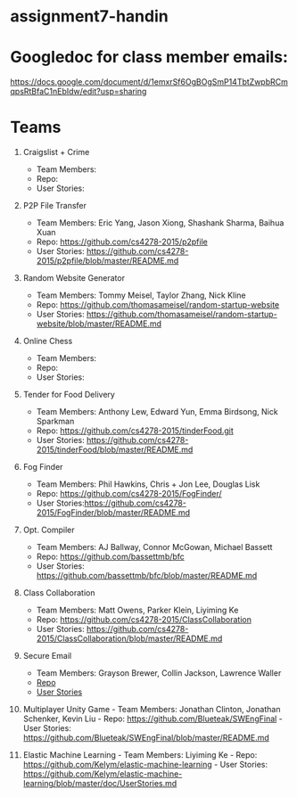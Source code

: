 # assignment7-handin

# Googledoc for class member emails:

https://docs.google.com/document/d/1emxrSf6OgBOgSmP14TbtZwpbRCmqpsRtBfaC1nEbIdw/edit?usp=sharing

# Teams

 1. Craigslist + Crime
    - Team Members:  
    - Repo:
    - User Stories:

 2. P2P File Transfer
    - Team Members: Eric Yang, Jason Xiong, Shashank Sharma, Baihua Xuan
    - Repo: https://github.com/cs4278-2015/p2pfile
    - User Stories: https://github.com/cs4278-2015/p2pfile/blob/master/README.md

 3. Random Website Generator
    - Team Members: Tommy Meisel, Taylor Zhang, Nick Kline 
    - Repo: https://github.com/thomasameisel/random-startup-website
    - User Stories: https://github.com/thomasameisel/random-startup-website/blob/master/README.md

 4. Online Chess
    - Team Members:  
    - Repo:
    - User Stories:

 5. Tender for Food Delivery
    - Team Members: Anthony Lew, Edward Yun, Emma Birdsong, Nick Sparkman
    - Repo: https://github.com/cs4278-2015/tinderFood.git
    - User Stories: https://github.com/cs4278-2015/tinderFood/blob/master/README.md

 6. Fog Finder
    - Team Members: Phil Hawkins, Chris + Jon Lee, Douglas Lisk 
    - Repo: https://github.com/cs4278-2015/FogFinder/
    - User Stories:https://github.com/cs4278-2015/FogFinder/blob/master/README.md

 7. Opt. Compiler
    - Team Members: AJ Ballway, Connor McGowan, Michael Bassett
    - Repo: https://github.com/bassettmb/bfc
    - User Stories: https://github.com/bassettmb/bfc/blob/master/README.md

 8. Class Collaboration
    - Team Members: Matt Owens, Parker Klein, Liyiming Ke 
    - Repo: https://github.com/cs4278-2015/ClassCollaboration
    - User Stories: https://github.com/cs4278-2015/ClassCollaboration/blob/master/README.md

 9. Secure Email
    - Team Members: Grayson Brewer, Collin Jackson, Lawrence Waller
    - [Repo](https://github.com/cs4278-2015/SecureEmailing)
    - [User Stories](https://github.com/cs4278-2015/SecureEmailing/blob/master/userStories.md)

 10. Multiplayer Unity Game
    - Team Members: Jonathan Clinton, Jonathan Schenker, Kevin Liu
    - Repo: https://github.com/Blueteak/SWEngFinal
    - User Stories: https://github.com/Blueteak/SWEngFinal/blob/master/README.md

 11. Elastic Machine Learning
    - Team Members: Liyiming Ke
    - Repo: https://github.com/Kelym/elastic-machine-learning
    - User Stories: https://github.com/Kelym/elastic-machine-learning/blob/master/doc/UserStories.md
